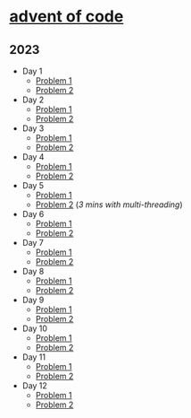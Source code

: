 # [advent of code](https://adventofcode.com/)

## 2023

- Day 1
  - [Problem 1](src/main/java/com/darshah/adventofcode/p2023/Day1_P1.java)
  - [Problem 2](src/main/java/com/darshah/adventofcode/p2023/Day1_P2.java)
- Day 2
  - [Problem 1](src/main/java/com/darshah/adventofcode/p2023/Day2_P1.java)
  - [Problem 2](src/main/java/com/darshah/adventofcode/p2023/Day2_P2.java)
- Day 3
  - [Problem 1](src/main/java/com/darshah/adventofcode/p2023/Day3_P1.java)
  - [Problem 2](src/main/java/com/darshah/adventofcode/p2023/Day3_P2.java)
- Day 4
  - [Problem 1](src/main/java/com/darshah/adventofcode/p2023/Day4_P1.java)
  - [Problem 2](src/main/java/com/darshah/adventofcode/p2023/Day4_P2.java)
- Day 5
  - [Problem 1](src/main/java/com/darshah/adventofcode/p2023/Day5_P1.java)
  - [Problem 2](src/main/java/com/darshah/adventofcode/p2023/Day5_P2.java) (*3 mins with multi-threading*)
- Day 6
  - [Problem 1](src/main/java/com/darshah/adventofcode/p2023/Day6_P1.java)
  - [Problem 2](src/main/java/com/darshah/adventofcode/p2023/Day6_P2.java)
- Day 7
  - [Problem 1](src/main/java/com/darshah/adventofcode/p2023/Day7_P1.java)
  - [Problem 2](src/main/java/com/darshah/adventofcode/p2023/Day7_P2.java)
- Day 8
  - [Problem 1](src/main/java/com/darshah/adventofcode/p2023/Day8_P1.java)
  - [Problem 2](src/main/java/com/darshah/adventofcode/p2023/Day8_P2.java)
- Day 9
  - [Problem 1](src/main/java/com/darshah/adventofcode/p2023/Day9_P1.java)
  - [Problem 2](src/main/java/com/darshah/adventofcode/p2023/Day9_P2.java)
- Day 10
  - [Problem 1](src/main/java/com/darshah/adventofcode/p2023/Day10_P1.java)
  - [Problem 2](src/main/java/com/darshah/adventofcode/p2023/Day10_P2.java)
- Day 11
  - [Problem 1](src/main/java/com/darshah/adventofcode/p2023/Day11_P1.java)
  - [Problem 2](src/main/java/com/darshah/adventofcode/p2023/Day11_P2.java)
- Day 12
  - [Problem 1](src/main/java/com/darshah/adventofcode/p2023/Day12_P1.java)
  - [Problem 2](src/main/java/com/darshah/adventofcode/p2023/Day12_P2.java)

